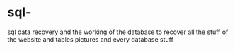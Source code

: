 # sql-
sql data recovery and the working of the database to recover all the stuff of the website and tables pictures and every database stuff 
